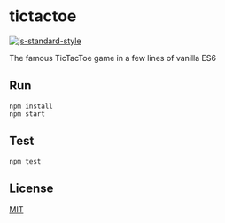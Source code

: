 # tictactoe

[![js-standard-style](https://img.shields.io/badge/code%20style-standard-brightgreen.svg?style=flat)](https://github.com/feross/standard)

The famous TicTacToe game in a few lines of vanilla ES6

## Run

```
npm install
npm start
```

## Test

```
npm test
```

## License

[MIT](LICENSE)

